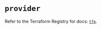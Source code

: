 # `provider`

Refer to the Terraform Registry for docs: [`tfe`](https://registry.terraform.io/providers/hashicorp/tfe/0.65.0/docs).
